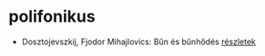 # polifonikus

- Dosztojevszkij, Fjodor Mihajlovics: Bűn és bűnhődés [részletek](../_details/Dosztojevszkij%2C%20Fjodor%20Mihajlovics.md#id_346)